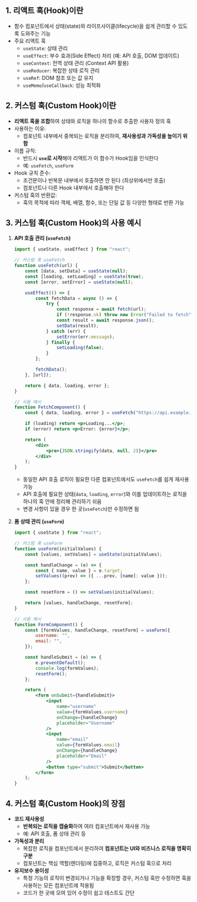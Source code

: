 ## **1. 리액트 훅(Hook)이란**

- 함수 컴포넌트에서 상태(state)와 라이프사이클(lifecycle)을 쉽게 관리할 수 있도록 도와주는 기능
- 주요 리액트 훅
    - `useState`: 상태 관리
    - `useEffect`: 부수 효과(Side Effect) 처리 (예: API 호출, DOM 업데이트)
    - `useContext`: 전역 상태 관리 (Context API 활용)
    - `useReducer`: 복잡한 상태 로직 관리
    - `useRef`: DOM 참조 또는 값 유지
    - `useMemo`/`useCallback`: 성능 최적화

## 2. 커스텀 훅(Custom Hook)이란

- **리액트 훅을 조합**하여 상태와 로직을 하나의 함수로 추출한 사용자 정의 훅
- 사용하는 이유:
    - 컴포넌트 내부에서 중복되는 로직을 분리하여, **재사용성과 가독성을 높이기 위함**
- 이름 규칙:
    - 반드시 **`use`로 시작**해야 리액트가 이 함수가 Hook임을 인식한다
    - 예: `useFetch`, `useForm`
- Hook 규칙 준수:
    - 조건문이나 반복문 내부에서 호출하면 안 된다 (최상위에서만 호출)
    - 컴포넌트나 다른 Hook 내부에서 호출해야 한다
- 커스텀 훅의 반환값:
    - 훅의 목적에 따라 객체, 배열, 함수, 또는 단일 값 등 다양한 형태로 반환 가능

## 3.  커스텀 훅(Custom Hook)의 사용 예시

1. **API 호출 관리 (`useFetch`)**
    
    ```jsx
    import { useState, useEffect } from "react";
    
    // 커스텀 훅 useFetch
    function useFetch(url) {
        const [data, setData] = useState(null);
        const [loading, setLoading] = useState(true);
        const [error, setError] = useState(null);
    
        useEffect(() => {
            const fetchData = async () => {
                try {
                    const response = await fetch(url);
                    if (!response.ok) throw new Error("Failed to fetch");
                    const result = await response.json();
                    setData(result);
                } catch (err) {
                    setError(err.message);
                } finally {
                    setLoading(false);
                }
            };
    
            fetchData();
        }, [url]);
    
        return { data, loading, error };
    }
    
    // 사용 예시
    function FetchComponent() {
        const { data, loading, error } = useFetch("https://api.example.com/data");
    
        if (loading) return <p>Loading...</p>;
        if (error) return <p>Error: {error}</p>;
    
        return (
            <div>
                <pre>{JSON.stringify(data, null, 2)}</pre>
            </div>
        );
    }
    ```
    
    - 동일한 API 호출 로직이 필요한 다른 컴포넌트에서도 `useFetch`를 쉽게 재사용 가능
    - API 호출에 필요한 상태(`data`, `loading`, `error`)와 이를 업데이트하는 로직을 하나의 훅 안에 정리해 관리하기 쉬움
    - 변경 사항이 있을 경우 한 곳(`useFetch`)만 수정하면 됨
2. **폼 상태 관리 (`useForm`)**
    
    ```jsx
    import { useState } from "react";
    
    // 커스텀 훅 useForm
    function useForm(initialValues) {
        const [values, setValues] = useState(initialValues);
    
        const handleChange = (e) => {
            const { name, value } = e.target;
            setValues((prev) => ({ ...prev, [name]: value }));
        };
    
        const resetForm = () => setValues(initialValues);
    
        return [values, handleChange, resetForm];
    }
    
    // 사용 예시
    function FormComponent() {
        const [formValues, handleChange, resetForm] = useForm({
            username: "",
            email: "",
        });
    
        const handleSubmit = (e) => {
            e.preventDefault();
            console.log(formValues);
            resetForm();
        };
    
        return (
            <form onSubmit={handleSubmit}>
                <input
                    name="username"
                    value={formValues.username}
                    onChange={handleChange}
                    placeholder="Username"
                />
                <input
                    name="email"
                    value={formValues.email}
                    onChange={handleChange}
                    placeholder="Email"
                />
                <button type="submit">Submit</button>
            </form>
        );
    }
    ```
    

## 4. 커스텀 훅(Custom Hook)의 장점

- **코드 재사용성**
    - **반복되는 로직을 캡슐화**하여 여러 컴포넌트에서 재사용 가능
    - 예: API 호출, 폼 상태 관리 등
- **가독성과 분리**
    - 복잡한 로직을 컴포넌트에서 분리하여 **컴포넌트는 UI와 비즈니스 로직을 명확히 구분**
    - 컴포넌트는 핵심 역할(렌더링)에 집중하고, 로직은 커스텀 훅으로 처리
- **유지보수 용이성**
    - 특정 기능의 로직이 변경되거나 기능을 확장할 경우, 커스텀 훅만 수정하면 훅을 사용하는 모든 컴포넌트에 적용됨
    - 코드가 한 곳에 모여 있어 수정이 쉽고 테스트도 간단
